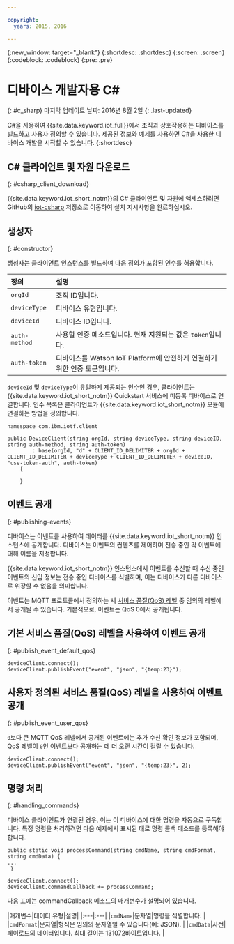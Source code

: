 ```yaml
---

copyright:
  years: 2015, 2016

---
```


{:new_window: target="_blank"}
{:shortdesc: .shortdesc}
{:screen: .screen}
{:codeblock: .codeblock}
{:pre: .pre}


# 디바이스 개발자용 C#
{: #c_sharp}
마지막 업데이트 날짜: 2016년 8월 2일
{: .last-updated}

C#을 사용하여 {{site.data.keyword.iot_full}}에서 조직과 상호작용하는 디바이스를 빌드하고 사용자 정의할 수 있습니다. 제공된 정보와 예제를 사용하면 C#을 사용한 디바이스 개발을 시작할 수 있습니다.
{:shortdesc}

## C# 클라이언트 및 자원 다운로드
{: #csharp_client_download}

{{site.data.keyword.iot_short_notm}}의 C# 클라이언트 및 자원에 액세스하려면 GitHub의 [iot-csharp](https://github.com/ibm-watson-iot/iot-csharp) 저장소로 이동하여 설치 지시사항을 완료하십시오. 


## 생성자
{: #constructor}

생성자는 클라이언트 인스턴스를 빌드하며 다음 정의가 포함된 인수를 허용합니다. 

|정의 |설명 |
|:---|:---|
|`orgId`|조직 ID입니다. |
|`deviceType`|디바이스 유형입니다. |
|`deviceId` |디바이스 ID입니다. |
|`auth-method`   |사용할 인증 메소드입니다. 현재 지원되는 값은 `token`입니다. |
|`auth-token`   |디바이스를 Watson IoT Platform에 안전하게 연결하기 위한 인증 토큰입니다. |


`deviceId` 및 `deviceType`이 유일하게 제공되는 인수인 경우, 클라이언트는 {{site.data.keyword.iot_short_notm}} Quickstart 서비스에 미등록 디바이스로 연결합니다. 인수 목록은 클라이언트가 {{site.data.keyword.iot_short_notm}} 모듈에 연결하는 방법을 정의합니다. 


```
namespace com.ibm.iotf.client

public DeviceClient(string orgId, string deviceType, string deviceID, string auth-method, string auth-token)
        : base(orgId, "d" + CLIENT_ID_DELIMITER + orgId + CLIENT_ID_DELIMITER + deviceType + CLIENT_ID_DELIMITER + deviceID, "use-token-auth", auth-token)
    {

    }
```

## 이벤트 공개
{: #publishing-events}

디바이스는 이벤트를 사용하여 데이터를 {{site.data.keyword.iot_short_notm}} 인스턴스에 공개합니다. 디바이스는 이벤트의 컨텐츠를 제어하며 전송 중인 각 이벤트에 대해 이름을 지정합니다. 

{{site.data.keyword.iot_short_notm}} 인스턴스에서 이벤트를 수신할 때 수신 중인 이벤트의 신임 정보는 전송 중인 디바이스를 식별하며, 이는 디바이스가 다른 디바이스로 위장할 수 없음을 의미합니다. 

이벤트는 MQTT 프로토콜에서 정의하는 세 [서비스 품질(QoS) 레벨](../mqtt.html#managed-devices) 중 임의의 레벨에서 공개될 수 있습니다. 기본적으로, 이벤트는 QoS 0에서 공개됩니다. 


## 기본 서비스 품질(QoS) 레벨을 사용하여 이벤트 공개
{: #publish_event_default_qos}

```
deviceClient.connect();
deviceClient.publishEvent("event", "json", "{temp:23}");
```


## 사용자 정의된 서비스 품질(QoS) 레벨을 사용하여 이벤트 공개
{: #publish_event_user_qos}

`0`보다 큰 MQTT QoS 레벨에서 공개된 이벤트에는 추가 수신 확인 정보가 포함되며, QoS 레벨이 `0`인 이벤트보다 공개하는 데 더 오랜 시간이 걸릴 수 있습니다. 


```
deviceClient.connect();
deviceClient.publishEvent("event", "json", "{temp:23}", 2);
```

## 명령 처리
{: #handling_commands}

디바이스 클라이언트가 연결된 경우, 이는 이 디바이스에 대한 명령을 자동으로 구독합니다. 특정 명령을 처리하려면 다음 예제에서 표시된 대로 명령 콜백 메소드를 등록해야 합니다. 

```
public static void processCommand(string cmdName, string cmdFormat, string cmdData) {
...
 }
```

```
deviceClient.connect();
deviceClient.commandCallback += processCommand;
```
다음 표에는 commandCallback 메소드의 매개변수가 설명되어 있습니다.

|매개변수|데이터 유형|설명|
|:---|:---|
|`cmdName`|문자열|명령을 식별합니다.  |
|`cmdFormat`|문자열|형식은 임의의 문자열일 수 있습니다(예: JSON). |
|`cmdData`|사전|페이로드의 데이터입니다. 최대 길이는 131072바이트입니다. |
